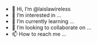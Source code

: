 - 👋 Hi, I’m @laislawireless
- 👀 I’m interested in ...
- 🌱 I’m currently learning ...
- 💞️ I’m looking to collaborate on ...
- 📫 How to reach me ...

<!---
laislawireless/laislawireless is a ✨ special ✨ repository because its `README.md` (this file) appears on your GitHub profile.
You can click the Preview link to take a look at your changes.
--->
